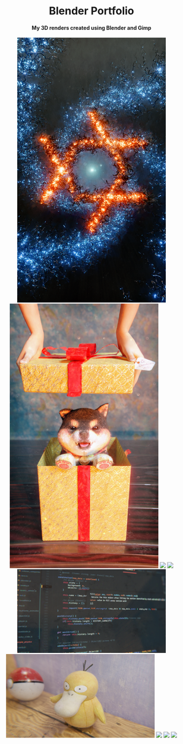 <h1 align='center'>Blender Portfolio</h1>
<h4 align='center'>My 3D renders created using Blender and Gimp</h4>

<div align="center">
  <img src='img/Mobile abstract wallpaper + logo.png' width="400" />
  <img src='img/fafik_2.png' width="400" />
  <img src='img/logo_wallpaper_2022.png' width="400" />
  <img src='img/old_ball.png' width="400" />
  <img src='img/code_background.png' width="400" />
  <img src='img/psyduck.png' width="400" />
  <img src='img/sniadanko.png' width="400" />
  <img src='img/rower.png' width="400" />
  <img src='img/neon_logo_wallpaper.png' width="400" />
</div>